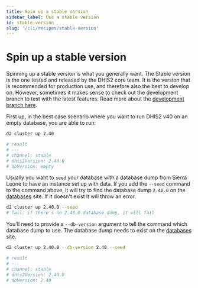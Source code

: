 ```yaml
---
title: Spin up a stable version
sidebar_label: Use a stable version
id: stable-version
slug: '/cli/recipes/stable-version'
---
```


# Spin up a stable version

Spinning up a stable version is what you generally want. The Stable version is the one tested and released by the DHIS2 core team. It is the version that is recommended for production use, and therefore also the best to develop on. However, sometimes it makes sense to check out the development branch to test with the latest features. Read more about the [development branch here](./development.md).

First up, in the best case scenario where you want to run DHIS2 v40 on an empty database, you are able to run:

```bash
d2 cluster up 2.40

# result
# ---
# channel: stable
# dhis2Version: 2.40.0
# dbVersion: empty
```

Usually you want to `seed` your database with a database dump from Sierra Leone to have an instance set up with data. If you add the `--seed` command to the command above, it will try to find the database dump `2.40.0` on the [databases](https://databases.dhis2.org/) site. If it doesn't exist it will throw an error.

```bash
d2 cluster up 2.40.0 --seed
# fail: if there's no 2.40.0 database dump, it will fail
```

You'll need to provide a `--db-version` argument to tell the command which database dump to use. The database dump needs to exist on the [databases](https://databases.dhis2.org/) site.

```bash
d2 cluster up 2.40.0 --db-version 2.40 --seed

# result
# ---
# channel: stable
# dhis2Version: 2.40.0
# dbVersion: 2.40
```
